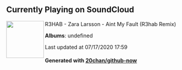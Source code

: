 ## Currently Playing on SoundCloud

[<img align="left" width="100" src="https://i1.sndcdn.com/artworks-000187095802-e96wgd-t120x120.jpg">](https://soundcloud.com/r3hab/zara-larsson-aint-my-fault-r3hab-remix)

R3HAB - Zara Larsson - Aint My Fault (R3hab Remix)

**Albums**: undefined

Last updated at 07/17/2020 17:59

#### Generated with [20chan/github-now](https://github.com/20chan/github-now)


<!--
**20chan/20chan** is a ✨ _special_ ✨ repository because its `README.md` (this file) appears on your GitHub profile.

Here are some ideas to get you started:

- 🔭 I’m currently working on ...
- 🌱 I’m currently learning ...
- 👯 I’m looking to collaborate on ...
- 🤔 I’m looking for help with ...
- 💬 Ask me about ...
- 📫 How to reach me: ...
- 😄 Pronouns: ...
- ⚡ Fun fact: ...
-->
